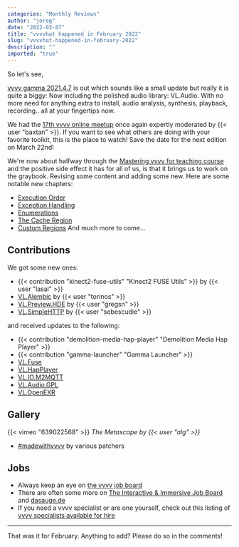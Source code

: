 ```yaml
---
categories: "Monthly Reviews"
author: "joreg"
date: "2022-03-07"
title: "vvvvhat happened in February 2022"
slug: "vvvvhat-happened-in-february-2022"
description: ""
imported: "true"
---
```


So let's see,

[vvvv gamma 2021.4.7](https://thegraybook.vvvv.org/changelog/2021.4.html) is out which sounds like a small update but really it is quite a biggy: Now including the polished audio library: VL.Audio. With no more need for anything extra to install, audio analysis, synthesis, playback, recording.. all at your fingertips now.

We had the [17th vvvv online meetup](https://youtu.be/sKm-uFDP0EA) once again expertly moderated by {{< user "baxtan" >}}. If you want to see what others are doing with your favorite toolkit, this is the place to watch! Save the date for the next edition on March 22nd!

We're now about halfway through the [Mastering vvvv for teaching course](https://thenodeinstitute.org/mastering-vvvv-for-teaching/) and the positive side effect it has for all of us, is that it brings us to work on the graybook. Revising some content and adding some new. Here are some notable new chapters:
* [Execution Order](https://thegraybook.vvvv.org/reference/language/execution-order.html)
* [Exception Handling](https://thegraybook.vvvv.org/reference/language/exception-handling.html)
* [Enumerations](https://thegraybook.vvvv.org/reference/language/enumerations.html)
* [The Cache Region](https://thegraybook.vvvv.org/reference/language/cache.html)
* [Custom Regions](https://thegraybook.vvvv.org/reference/extending/custom-regions.html)
And much more to come...

## Contributions

We got some new ones:
* {{< contribution "kinect2-fuse-utils" "Kinect2 FUSE Utils" >}} by {{< user "lasal" >}}
* [VL.Alembic](https://www.nuget.org/packages/VL.Alembic) by {{< user "torinos" >}}
* [VL.Preview.HDE](https://www.nuget.org/packages/VL.Preview.HDE) by {{< user "gregsn" >}}
* [VL.SimpleHTTP](https://www.nuget.org/packages/VL.SimpleHTTP) by {{< user "sebescudie" >}}

and received updates to the following:
* {{< contribution "demolition-media-hap-player" "Demolition Media Hap Player" >}}
* {{< contribution "gamma-launcher" "Gamma Launcher" >}}
* [VL.Fuse](https://www.nuget.org/packages/VL.Fuse)
* [VL.HapPlayer](https://www.nuget.org/packages/VL.HapPlayer)
* [VL.IO.M2MQTT](https://www.nuget.org/packages/VL.IO.M2MQTT)
* [VL.Audio.GPL](https://www.nuget.org/packages/VL.Audio.GPL)
* [VL.OpenEXR](https://www.nuget.org/packages/VL.OpenEXR/)

## Gallery

{{< vimeo "639022568" >}}
*The Metascape by {{< user "alg" >}}*

* [#madewithvvvv](https://www.picuki.com/tag/madewithvvvv) by various patchers

## Jobs

* Always keep an eye on [the vvvv job board](https://discourse.vvvv.org/c/jobs)
* There are often some more on [The Interactive & Immersive Job Board](https://jobs.interactiveimmersive.io/?s=vvvv&post_type=job_listing&orderby=date) and [dasauge.de](https://dasauge.de/sta/Vvvv/)
* If you need a vvvv specialist or are one yourself, check out this listing of [vvvv specialists available for hire](https://vvvv.org/documentation/vvvv-specialists-available-for-hire)

---

That was it for February. Anything to add? Please do so in the comments!